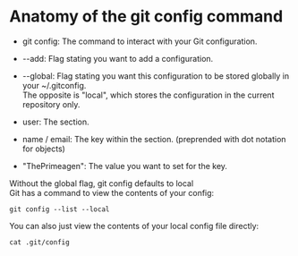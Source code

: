 # Anatomy of the git config command
<ul>
  <li>
    
git config: The command to interact with your Git configuration.
  </li>
  <li>
    
--add: Flag stating you want to add a configuration.
  </li>
  <li>
    
--global: Flag stating you want this configuration to be stored globally in your ~/.gitconfig. <br />
The opposite is "local", which stores the configuration in the current repository only.
  </li>
  <li>
    
user: The section.
  </li>
  <li>
    
name / email: The key within the section. (preprended with dot notation for objects)
  </li>
  <li>
    
"ThePrimeagen": The value you want to set for the key.
  </li>
</ul>
Without the global flag, git config defaults to local <br />
Git has a command to view the contents of your config:

```
git config --list --local
```
You can also just view the contents of your local config file directly:
```
cat .git/config
```
